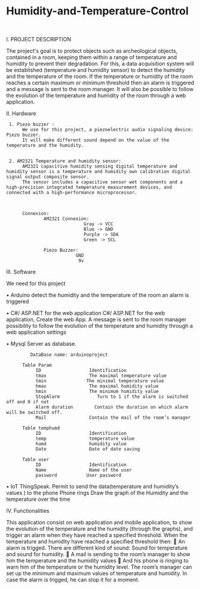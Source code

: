 # Humidity-and-Temperature-Control

 

I.	PROJECT DESCRIPTION

The project's goal is to protect objects such as archeological objects, contained in a room, keeping them within a range of temperature and humidity to prevent their degradation.
For this, a data acquisition system will be established (temperature and humidity sensor) to detect the humidity and the temperature of the room.
If the temperature or humidity of the room reaches a certain maximum or minimum threshold then an alarm is triggered and a message is sent to the room manager. It will also be possible to follow the evolution of the temperature and humidity of the room through a web application.

II.	Hardware

     1. Piezo buzzer :
          We use for this project, a piezoelectric audio signaling device: Piezo buzzer.
          It will make different sound depend on the value of the temperature and the humidity.


     2. AM2321 Temperature and humidity sensor:
          AM2321 capacitive humidity sensing digital temperature and humidity sensor is a temperature and humidity own calibration digital signal output composite sensor. 
          The sensor includes a capacitive sensor wet components and a high-precision integrated temperature measurement devices, and connected with a high-performance microprocessor.



          Connexion:
                  AM2321 Connexion:
                                 Gray -> VCC
                                 Blue -> GND
                                 Purple -> SDA
                                 Green -> SCL

                  Piezo Buzzer:
                              GND 
                               9v

III.  Software

We need for this project

•	Arduino
     	     detect the humidity and the temperature of the room
	     an alarm is triggered
	     
•	C#/ ASP.NET for the web application
	     C#/ ASP.NET for the web application,
     		Create the web App.
     		A message is sent to the room manager
     		possibility to follow the evolution of the temperature and humidity through a web application
     		settings
		
•	Mysql Server as database. 

    		 DataBase name: arduinoproject
     
          Table Param
               ID	               Identification
               tmax	               The maximal temperature value
               tmin 	          The minimal temperature value
               hmax	               The maximal humidity value
               hmin	               The minimum humidity value
               StopAlarm	          Turn to 1 if the alarm is switched off and 0 if not
               Alarm duration	     Contain the duration on which alarm will be switched off.
               Mail	               Contain the mail of the room’s manager

          Table temphumd
               ID	               Identification
               temp	               temperature value
               humd	               humidity value
               Date	               Date of date saving

          Table user
               ID	               Identification
               Name	               Name of the user
               password	          User password


•	IoT ThingSpeak.
     	Permit to send the data(temperature and humidity’s values ) to the phone 
     	Phone rings
     	Draw the graph of the Humidity and the temperature over the time
	
IV. Functionalities

This application consist on web application and mobile application, to show the evolution of the temperature and the humidity (through the graphs), and trigger an alarm when they have reached a specified threshold.
When the temperature and humidity have reached a specified threshold then:
	An alarm is trigged. 
There are different kind of sound: Sound for temperature and sound for humidity.
	A mail is sending to the room’s manager to show him the temperature and the humidity values
	And his phone is ringing to warn him of the temperature or the humidity level. 
The room’s manager can set up the minimum and maximum values of temperature and humidity. 
In case the alarm is trigged, he can stop it for a moment.










